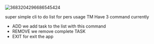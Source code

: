 ![3683204296686545424](https://github.com/user-attachments/assets/e304c338-dc39-4c2c-bbea-fb5d82cc7d3d)

super simple cli to do list for pers usage
TM Have 3 command currently 
- ADD
  we add task to the list with this command
- REMOVE
  we remove complete TASK
- EXIT
  for exit the app
